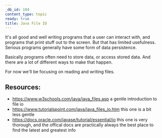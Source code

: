 ```yaml
---
_db_id: 104
content_type: topic
ready: true
title: Java File IO
---
```


It's all good and well writing programs that a user can interact with, and programs that print stuff out to the screen. But that has limited usefulness. Serious programs generally have some form of data persistence.

Basically programs often need to store data, or access stored data. And there are a lot of different ways to make that happen.

For now we'll be focusing on reading and writing files.

## Resources:

- https://www.w3schools.com/java/java_files.asp a gentle introduction to file io
- https://www.tutorialspoint.com/java/java_files_io.htm this one is a bit less gentle
- https://docs.oracle.com/javase/tutorial/essential/io this one is very thorough, and the offical docs are practically always the best place to find the latest and greatest info